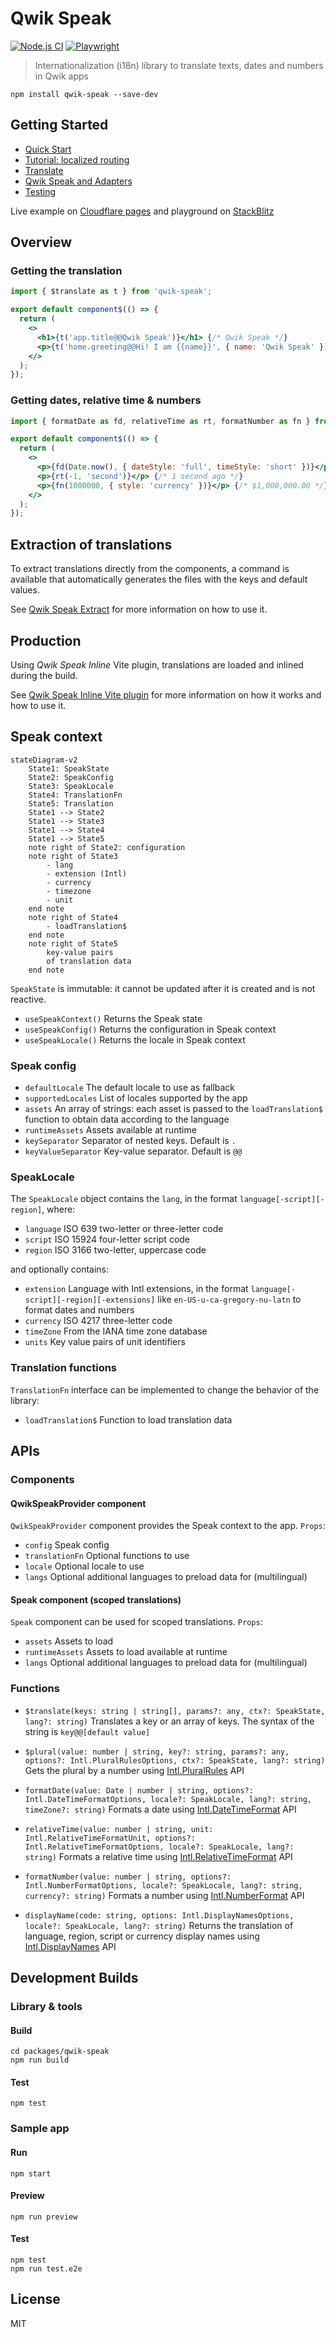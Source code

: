 # Qwik Speak
[![Node.js CI](https://github.com/robisim74/qwik-speak/actions/workflows/node.js.yml/badge.svg)](https://github.com/robisim74/qwik-speak/actions/workflows/node.js.yml) [![Playwright](https://github.com/robisim74/qwik-speak/actions/workflows/playwright.yml/badge.svg)](https://github.com/robisim74/qwik-speak/actions/workflows/playwright.yml)

> Internationalization (i18n) library to translate texts, dates and numbers in Qwik apps

```shell
npm install qwik-speak --save-dev
```

## Getting Started
- [Quick Start](./docs/quick-start.md)
- [Tutorial: localized routing](./docs/tutorial-routing.md)
- [Translate](./docs/translate.md)
- [Qwik Speak and Adapters](./docs/adapters.md)
- [Testing](./docs/testing.md)

Live example on [Cloudflare pages](https://qwik-speak.pages.dev/) and playground on [StackBlitz](https://stackblitz.com/edit/qwik-speak)

## Overview
### Getting the translation
```jsx
import { $translate as t } from 'qwik-speak';

export default component$(() => {
  return (
    <>
      <h1>{t('app.title@@Qwik Speak')}</h1> {/* Qwik Speak */}
      <p>{t('home.greeting@@Hi! I am {{name}}', { name: 'Qwik Speak' })}</p> {/* Hi! I am Qwik Speak */}
    </>
  );
});
```
### Getting dates, relative time & numbers
```jsx
import { formatDate as fd, relativeTime as rt, formatNumber as fn } from 'qwik-speak';

export default component$(() => {
  return (
    <>
      <p>{fd(Date.now(), { dateStyle: 'full', timeStyle: 'short' })}</p> {/* Wednesday, July 20, 2022 at 7:09 AM */}
      <p>{rt(-1, 'second')}</p> {/* 1 second ago */}
      <p>{fn(1000000, { style: 'currency' })}</p> {/* $1,000,000.00 */}
    </>
  );
});
```

## Extraction of translations
To extract translations directly from the components, a command is available that automatically generates the files with the keys and default values.

See [Qwik Speak Extract](./docs/extract.md) for more information on how to use it.

## Production
Using _Qwik Speak Inline_ Vite plugin, translations are loaded and inlined during the build.

See [Qwik Speak Inline Vite plugin](./docs/inline.md) for more information on how it works and how to use it.

## Speak context
```mermaid
stateDiagram-v2
    State1: SpeakState
    State2: SpeakConfig
    State3: SpeakLocale
    State4: TranslationFn
    State5: Translation
    State1 --> State2
    State1 --> State3
    State1 --> State4
    State1 --> State5
    note right of State2: configuration
    note right of State3
        - lang
        - extension (Intl)
        - currency
        - timezone
        - unit
    end note 
    note right of State4
        - loadTranslation$
    end note
    note right of State5
        key-value pairs
        of translation data
    end note
```
`SpeakState` is immutable: it cannot be updated after it is created and is not reactive.

- `useSpeakContext()` Returns the Speak state
- `useSpeakConfig()` Returns the configuration in Speak context
- `useSpeakLocale()` Returns the locale in Speak context

### Speak config
- `defaultLocale` The default locale to use as fallback
- `supportedLocales` List of locales supported by the app
- `assets` An array of strings: each asset is passed to the `loadTranslation$` function to obtain data according to the language
- `runtimeAssets` Assets available at runtime
- `keySeparator` Separator of nested keys. Default is `.`
- `keyValueSeparator` Key-value separator. Default is `@@`

### SpeakLocale
The `SpeakLocale` object contains the `lang`, in the format `language[-script][-region]`, where:
- `language` ISO 639 two-letter or three-letter code
- `script` ISO 15924 four-letter script code
- `region` ISO 3166 two-letter, uppercase code

and optionally contains:
- `extension` Language with Intl extensions, in the format `language[-script][-region][-extensions]` like `en-US-u-ca-gregory-nu-latn` to format dates and numbers
- `currency` ISO 4217 three-letter code
- `timeZone` From the IANA time zone database
- `units` Key value pairs of unit identifiers

### Translation functions
`TranslationFn` interface can be implemented to change the behavior of the library:
- `loadTranslation$` Function to load translation data

## APIs
### Components
#### QwikSpeakProvider component
`QwikSpeakProvider` component provides the Speak context to the app. `Props`:
  - `config` Speak config
  - `translationFn` Optional functions to use
  - `locale` Optional locale to use
  - `langs` Optional additional languages to preload data for (multilingual)

#### Speak component (scoped translations)
`Speak` component can be used for scoped translations. `Props`:
  - `assets` Assets to load
  - `runtimeAssets` Assets to load available at runtime
  - `langs` Optional additional languages to preload data for (multilingual)

### Functions
- `$translate(keys: string | string[], params?: any, ctx?: SpeakState, lang?: string)`
Translates a key or an array of keys. The syntax of the string is `key@@[default value]`

- `$plural(value: number | string, key?: string, params?: any, options?: Intl.PluralRulesOptions, ctx?: SpeakState, lang?: string)`
Gets the plural by a number using [Intl.PluralRules](https://developer.mozilla.org/en-US/docs/Web/JavaScript/Reference/Global_Objects/Intl/PluralRules) API

- `formatDate(value: Date | number | string, options?: Intl.DateTimeFormatOptions, locale?: SpeakLocale, lang?: string, timeZone?: string)`
Formats a date using [Intl.DateTimeFormat](https://developer.mozilla.org/en-US/docs/Web/JavaScript/Reference/Global_Objects/Intl/DateTimeFormat) API

- `relativeTime(value: number | string, unit: Intl.RelativeTimeFormatUnit, options?: Intl.RelativeTimeFormatOptions, locale?: SpeakLocale, lang?: string)`
Formats a relative time using [Intl.RelativeTimeFormat](https://developer.mozilla.org/en-US/docs/Web/JavaScript/Reference/Global_Objects/Intl/RelativeTimeFormat) API

- `formatNumber(value: number | string, options?: Intl.NumberFormatOptions, locale?: SpeakLocale, lang?: string, currency?: string)`
Formats a number using [Intl.NumberFormat](https://developer.mozilla.org/en-US/docs/Web/JavaScript/Reference/Global_Objects/Intl/NumberFormat) API

- `displayName(code: string, options: Intl.DisplayNamesOptions, locale?: SpeakLocale, lang?: string)`
Returns the translation of language, region, script or currency display names using [Intl.DisplayNames](https://developer.mozilla.org/en-US/docs/Web/JavaScript/Reference/Global_Objects/Intl/DisplayNames) API

## Development Builds
### Library & tools
#### Build
```shell
cd packages/qwik-speak
npm run build
```
#### Test
```shell
npm test
```
### Sample app
#### Run
```shell
npm start
```
#### Preview
```shell
npm run preview
```
#### Test
```shell
npm test
npm run test.e2e
```

## License
MIT
